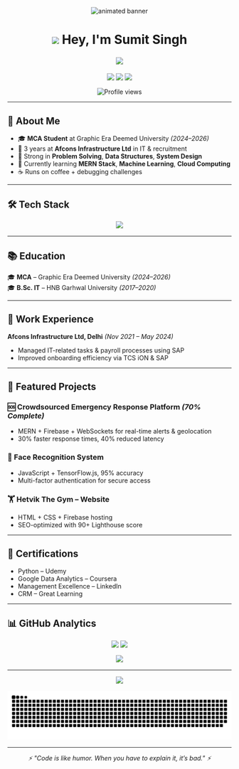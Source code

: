 <!-- Profile Banner -->
<p align="center">
  <img src="https://i.imgur.com/dBaSKWF.gif" height="200" width="100%" alt="animated banner" />
</p>

<!-- Animated Header -->
<h1 align="center">
  <img src="https://media.giphy.com/media/hvRJCLFzcasrR4ia7z/giphy.gif" width="35">
  Hey, I'm Sumit Singh
</h1>

<!-- Typing Effect -->
<h3 align="center">
  <img src="https://readme-typing-svg.herokuapp.com?size=24&color=00FF99&center=true&vCenter=true&width=800&lines=MCA+Student+%7C+Problem+Solver;Full-Stack+Developer+in+Making;Cloud+and+Machine+Learning+Enthusiast;Passionate+About+Real+World+Projects" />
</h3>

<!-- Social Buttons -->
<p align="center">
  <a href="mailto:negisumit308@gmail.com"><img src="https://img.shields.io/badge/Email-D14836?style=for-the-badge&logo=gmail&logoColor=white" /></a>
  <a href="https://linkedin.com/in/sumitnegi"><img src="https://img.shields.io/badge/LinkedIn-0077b5?style=for-the-badge&logo=linkedin&logoColor=white" /></a>
  <a href="https://github.com/sumitnegii"><img src="https://img.shields.io/badge/GitHub-000000?style=for-the-badge&logo=github&logoColor=white" /></a>
</p>

<!-- Visitor Counter -->
<p align="center">
  <img src="https://komarev.com/ghpvc/?username=sumitnegii&style=for-the-badge&color=brightgreen" alt="Profile views"/>
</p>

---

## 🚀 About Me
- 🎓 **MCA Student** at Graphic Era Deemed University *(2024–2026)*
- 💼 3 years at **Afcons Infrastructure Ltd** in IT & recruitment  
- 🧠 Strong in **Problem Solving**, **Data Structures**, **System Design**  
- 🌱 Currently learning **MERN Stack**, **Machine Learning**, **Cloud Computing**  
- ☕ Runs on coffee + debugging challenges  

---

## 🛠 Tech Stack
<p align="center">
  <img src="https://skillicons.dev/icons?i=cpp,python,java,mysql,firebase,aws,gcp,docker,git,html,css,javascript,react,nodejs" />
</p>

---

## 📚 Education
🎓 **MCA** – Graphic Era Deemed University *(2024–2026)*  
🎓 **B.Sc. IT** – HNB Garhwal University *(2017–2020)*  

---

## 💼 Work Experience
**Afcons Infrastructure Ltd, Delhi** *(Nov 2021 – May 2024)*  
- Managed IT-related tasks & payroll processes using SAP  
- Improved onboarding efficiency via TCS iON & SAP  

---

## 🚀 Featured Projects

### 🆘 Crowdsourced Emergency Response Platform *(70% Complete)*
- MERN + Firebase + WebSockets for real-time alerts & geolocation  
- 30% faster response times, 40% reduced latency  

### 👤 Face Recognition System
- JavaScript + TensorFlow.js, 95% accuracy  
- Multi-factor authentication for secure access  

### 🏋️ Hetvik The Gym – Website
- HTML + CSS + Firebase hosting  
- SEO-optimized with 90+ Lighthouse score  

---

## 📜 Certifications
- Python – Udemy  
- Google Data Analytics – Coursera  
- Management Excellence – LinkedIn  
- CRM – Great Learning  

---

## 📊 GitHub Analytics
<p align="center">
  <img src="https://github-readme-stats.vercel.app/api?username=sumitnegii&show_icons=true&theme=tokyonight" />
  <img src="https://github-readme-streak-stats.herokuapp.com/?user=sumitnegii&theme=tokyonight" />
</p>

<!-- Trophies -->
<p align="center">
  <img src="https://github-profile-trophy.vercel.app/?username=sumitnegii&theme=radical&no-frame=true&no-bg=true&margin-w=4" />
</p>

---

<!-- Activity Graph -->
<p align="center">
  <img src="https://github-readme-activity-graph.vercel.app/graph?username=sumitnegii&theme=react-dark" />
</p>

<!-- Snake Animation -->
<p align="center">
  <img src="https://raw.githubusercontent.com/Platane/snk/output/github-contribution-grid-snake.svg" alt="snake animation" />
</p>

---

<p align="center">
  <i>⚡ "Code is like humor. When you have to explain it, it’s bad." ⚡</i>
</p>
